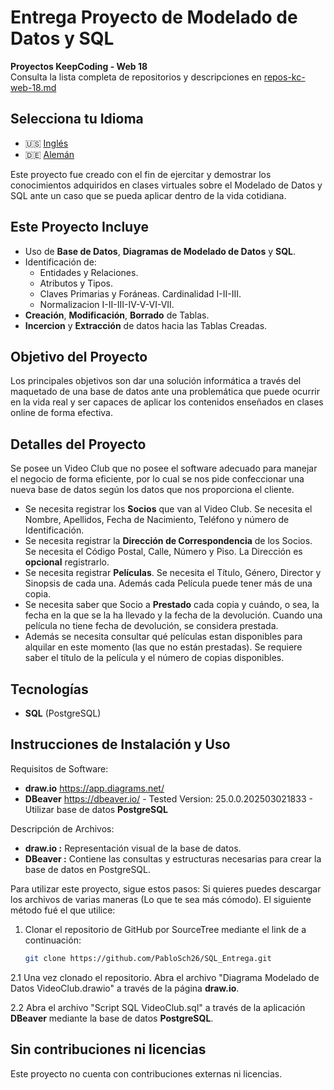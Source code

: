 # Entrega Proyecto de Modelado de Datos y SQL

**Proyectos KeepCoding - Web 18**  
Consulta la lista completa de repositorios y descripciones en [repos-kc-web-18.md](https://github.com/pablo-sch/pablo-sch/blob/main/docs/repos-kc-web-18.md)

## Selecciona tu Idioma

- 🇺🇸 [Inglés](README.md)
- 🇩🇪 [Alemán](README.de.md)

Este proyecto fue creado con el fin de ejercitar y demostrar los conocimientos adquiridos en clases virtuales sobre el Modelado de Datos y SQL ante un caso que se pueda aplicar dentro de la vida cotidiana.

## Este Proyecto Incluye

- Uso de **Base de Datos**, **Diagramas de Modelado de Datos** y **SQL**.
- Identificación de:
  - Entidades y Relaciones.
  - Atributos y Tipos.
  - Claves Primarias y Foráneas.
   Cardinalidad I-II-III.
  - Normalizacion I-II-III-IV-V-VI-VII.
- **Creación**, **Modificación**, **Borrado** de Tablas.
- **Incercion** y **Extracción** de datos hacia las Tablas Creadas.

## Objetivo del Proyecto

Los principales objetivos son dar una solución informática a través del maquetado de una base de datos ante una problemática que puede ocurrir en la vida real y ser capaces de aplicar los contenidos enseñados en clases online de forma efectiva.

## Detalles del Proyecto

Se posee un Video Club que no posee el software adecuado para manejar el negocio de forma eficiente, por lo cual se nos pide confeccionar una nueva base de datos según los datos que nos proporciona el cliente.

- Se necesita registrar los **Socios** que van al Video Club. Se necesita el Nombre, Apellidos, Fecha de Nacimiento, Teléfono y número de Identificación.
- Se necesita registrar la **Dirección de Correspondencia** de los Socios. Se necesita el Código Postal, Calle, Número y Piso. La Dirección es **opcional** registrarlo.
- Se necesita registrar **Películas**. Se necesita el Título, Género, Director y Sinopsis de cada una. Además cada Película puede tener más de una copia.
- Se necesita saber que Socio a **Prestado** cada copia y cuándo, o sea, la fecha en la que se la ha llevado y la fecha de la devolución. Cuando una película no tiene fecha de devolución, se considera prestada.
- Además se necesita consultar qué películas estan disponibles para alquilar en este momento (las que no están prestadas). Se requiere saber el título de la película y el número de copias disponibles.

## Tecnologías

- **SQL** (PostgreSQL)

## Instrucciones de Instalación y Uso

Requisitos de Software:

- **draw.io** https://app.diagrams.net/
- **DBeaver** https://dbeaver.io/ - Tested Version: 25.0.0.202503021833 - Utilizar base de datos **PostgreSQL**

Descripción de Archivos:

- **draw.io :** Representación visual de la base de datos.
- **DBeaver :** Contiene las consultas y estructuras necesarias para crear la base de datos en PostgreSQL.

Para utilizar este proyecto, sigue estos pasos:
Si quieres puedes descargar los archivos de varias maneras (Lo que te sea más cómodo). El siguiente método fué el que utilice:

1. Clonar el repositorio de GitHub por SourceTree mediante el link de a continuación:

   ```bash
   git clone https://github.com/PabloSch26/SQL_Entrega.git
   ```
   
2.1 Una vez clonado el repositorio. Abra el archivo "Diagrama Modelado de Datos VideoClub.drawio" a través de la página **draw.io**.

2.2 Abra el archivo "Script SQL VideoClub.sql" a través de la aplicación  **DBeaver** mediante la base de datos **PostgreSQL**.

## Sin contribuciones ni licencias

Este proyecto no cuenta con contribuciones externas ni licencias.
